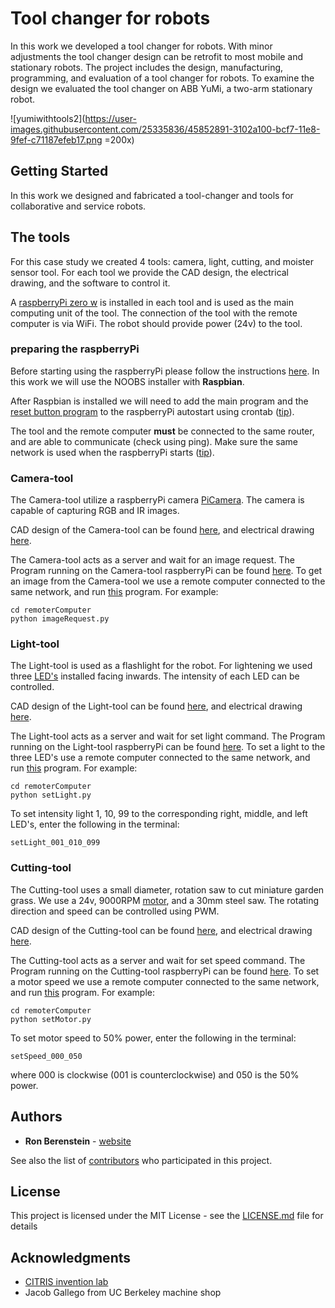 # Tool changer for robots
In this work we developed a tool changer for robots. 
With minor adjustments the tool changer design can be retrofit to most mobile and stationary robots.
The project includes the design, manufacturing, programming, and evaluation of a tool changer for robots. 
To examine the design we evaluated the tool changer on ABB YuMi, a two-arm stationary robot. 

![yumiwithtools2](https://user-images.githubusercontent.com/25335836/45852891-3102a100-bcf7-11e8-9fef-c71187efeb17.png =200x)

## Getting Started
In this work we designed and fabricated a tool-changer and tools for collaborative and service robots.

<!---
This work was first published at [CASE-2018](http://ronberenstein.com/papers/CASE2018-Ron-Tool-Changer-Final.pdf). 
This publication present the three main components needed to create a tool changer, robot, tool, and tool housing.
Most of the component were 3D printed which may contributes to the adoption of the design.
--->

## The tools
For this case study we created 4 tools: camera, light, cutting, and moister sensor tool. 
For each tool we provide the CAD design, the electrical drawing, and the software to control it.

A [raspberryPi zero w](https://www.raspberrypi.org/products/raspberry-pi-zero-w/) is installed in each tool and is used as the main computing unit of the tool. 
The connection of the tool with the remote computer is via WiFi. The robot should provide power (24v) to the tool.

### preparing the raspberryPi
Before starting using the raspberryPi please follow the instructions [here](https://projects.raspberrypi.org/en/projects/raspberry-pi-setting-up). 
In this work we will use the NOOBS installer with **Raspbian**.

After Raspbian is installed we will need to add the main program and the [reset button program](https://github.com/BerkeleyAutomation/RobotToolChanger/blob/master/rebootUsingButton.py)
to the raspberryPi autostart using crontab ([tip](https://raspberrypi.stackexchange.com/questions/8734/execute-script-on-start-up)).

The tool and the remote computer **must** be connected to the same router, and are able to communicate (check using ping).
Make sure the same network is used when the raspberryPi starts ([tip](https://raspi.tv/2017/how-to-auto-connect-your-raspberry-pi-to-a-hidden-ssid-wifi-network)).

### Camera-tool
The Camera-tool utilize a raspberryPi camera [PiCamera](http://a.co/cbe3Pey). 
The camera is capable of capturing RGB and IR images.

CAD design of the Camera-tool can be found [here](https://github.com/BerkeleyAutomation/RobotToolChanger/tree/supportingDocuments/CAD/Camera%20Tool),
and electrical drawing [here](https://github.com/BerkeleyAutomation/RobotToolChanger/tree/supportingDocuments/ElectricalDrawings).

The Camera-tool acts as a server and wait for an image request. The Program running on the Camera-tool raspberryPi can be found [here](https://github.com/BerkeleyAutomation/RobotToolChanger/blob/master/sendImageByRequest.py).
To get an image from the Camera-tool we use a remote computer connected to the same network, and run [this](https://github.com/BerkeleyAutomation/RobotToolChanger/blob/remoteComputer/imageRequest.py) program.
For example:
```
cd remoterComputer
python imageRequest.py
``` 

### Light-tool
The Light-tool is used as a flashlight for the robot. For lightening we used three [LED's](https://www.amazon.com/BRIGHTEST-Light-Bolt-Interior-Motorcycle/dp/B01ADHUXGU/ref=sr_ph_1?ie=UTF8&qid=1534665958&sr=sr-1&keywords=led+11mm)
installed facing inwards. The intensity of each LED can be controlled.

CAD design of the Light-tool can be found [here](https://github.com/BerkeleyAutomation/RobotToolChanger/tree/supportingDocuments/CAD/Light%20Tool),
and electrical drawing [here](https://github.com/BerkeleyAutomation/RobotToolChanger/tree/supportingDocuments/ElectricalDrawings).

The Light-tool acts as a server and wait for set light command. The Program running on the Light-tool raspberryPi can be found [here](https://github.com/BerkeleyAutomation/RobotToolChanger/blob/master/lightToolServer.py).
To set a light to the three LED's use a remote computer connected to the same network, and run [this](https://github.com/BerkeleyAutomation/RobotToolChanger/blob/remoteComputer/setLight.py) program.
For example:
```
cd remoterComputer
python setLight.py
``` 
To set intensity light 1, 10, 99 to the corresponding right, middle, and left LED's, enter the following in the terminal:
```
setLight_001_010_099
```

### Cutting-tool
The Cutting-tool uses a small diameter, rotation saw to cut miniature garden grass. We use a 24v, 9000RPM [motor](https://www.amazon.com/uxcell-9000RPM-Models-Remote-Control/dp/B0784W8HXF/ref=sr_1_12?ie=UTF8&qid=1534667758&sr=8-12&keywords=24v+motor+9000+rpm), 
and a 30mm steel saw. The rotating direction and speed can be controlled using PWM. 

CAD design of the Cutting-tool can be found [here](https://github.com/BerkeleyAutomation/RobotToolChanger/tree/supportingDocuments/CAD/Cutting%20Tool),
and electrical drawing [here](https://github.com/BerkeleyAutomation/RobotToolChanger/tree/supportingDocuments/ElectricalDrawings).

The Cutting-tool acts as a server and wait for set speed command. The Program running on the Cutting-tool raspberryPi can be found [here](https://github.com/BerkeleyAutomation/RobotToolChanger/blob/master/cuttingToolServer.py).
To set a motor speed we use a remote computer connected to the same network, and run [this](https://github.com/BerkeleyAutomation/RobotToolChanger/blob/remoteComputer/setMotor.py) program.
For example:
```
cd remoterComputer
python setMotor.py
``` 
To set motor speed to 50% power, enter the following in the terminal:
```
setSpeed_000_050
```
where 000 is clockwise (001 is counterclockwise) and 050 is the 50% power.

## Authors

* **Ron Berenstein** - [website](http://ronberenstein.com/index.html)

See also the list of [contributors](https://github.com/BerkeleyAutomation/RobotToolChanger/graphs/contributors) who participated in this project.

## License

This project is licensed under the MIT License - see the [LICENSE.md](LICENSE.md) file for details

## Acknowledgments

* [CITRIS invention lab](https://invent.citris-uc.org/)
* Jacob Gallego from UC Berkeley machine shop
